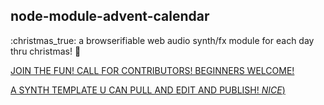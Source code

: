 node-module-advent-calendar
----------------

:christmas_true: a browserifiable web audio synth/fx module for each day thru christmas! :santa:

[JOIN THE FUN! CALL FOR CONTRIBUTORS! BEGINNERS WELCOME!](https://github.com/wham-js/web-audio-advent-calendar/issues/1)

[A SYNTH TEMPLATE U CAN PULL AND EDIT AND PUBLISH! *NICE*)](https://github.com/wham-js/web-audio-synth-template)


